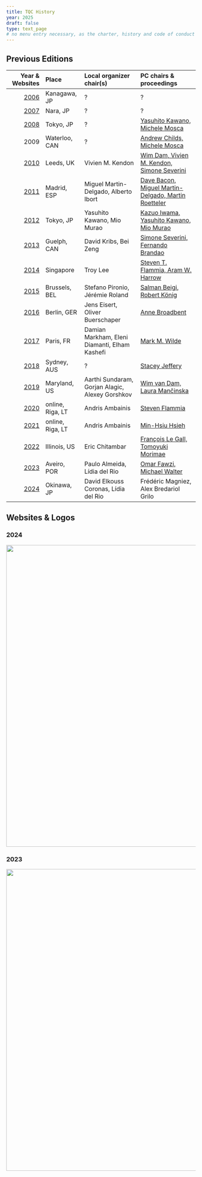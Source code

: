 ```yaml
---
title: TQC History
year: 2025
draft: false
type: text_page
# no menu entry necessary, as the charter, history and code of conduct are accessible from the links in the footer
---
```



## Previous Editions

| Year & Websites | Place | Local organizer chair(s) | PC chairs & proceedings |
|----:|:---|:---|:---|
|[2006](https://web.archive.org/web/20170629061833/http://www.kecl.ntt.co.jp/tqc/2006/index.html) | Kanagawa, JP | ? | ? |
|[2007](https://web.archive.org/web/20170629061934/http://www.kecl.ntt.co.jp/tqc/2007/index.html) | Nara, JP | ? | ? |
|[2008](https://web.archive.org/web/20180528173251/http://www.kecl.ntt.co.jp/tqc/2008/index.html) | Tokyo, JP | ? | [Yasuhito Kawano, Michele Mosca](https://link.springer.com/book/10.1007/978-3-540-89304-2)
|2009 | Waterloo, CAN | ? | [Andrew Childs, Michele Mosca](https://link.springer.com/book/10.1007/978-3-642-10698-9)
|[2010](https://web.archive.org/web/20191103010613/http://tqc2010.leeds.ac.uk/) | Leeds, UK | Vivien M. Kendon | [Wim Dam, Vivien M. Kendon, Simone Severini](https://link.springer.com/book/10.1007/978-3-642-18073-6)
|[2011](https://web.archive.org/web/20161111060042/http://gcc.fi.upm.es/tqc2011//) | Madrid, ESP | Miguel Martin-Delgado, Alberto Ibort | [Dave Bacon, Miguel Martin-Delgado, Martin Roetteler](https://link.springer.com/book/10.1007/978-3-642-54429-3)
|[2012](https://web.archive.org/web/20140612040536/http://www.eve.phys.s.u-tokyo.ac.jp/tqc2012/) | Tokyo, JP | Yasuhito Kawano, Mio Murao | [Kazuo Iwama, Yasuhito Kawano, Mio Murao](https://link.springer.com/book/10.1007/978-3-642-35656-8)
|[2013](https://web.archive.org/web/20160321101904/https://www.uoguelph.ca/quigs/tqc2013/index.html) | Guelph, CAN | David Kribs, Bei Zeng|  [Simone Severini, Fernando Brandao](https://drops.dagstuhl.de/entities/volume/LIPIcs-volume-22)
|[2014](https://web.archive.org/web/20190902000118/http://tqc.quantumlah.org/) | Singapore | Troy Lee |  [Steven T. Flammia, Aram W. Harrow](https://drops.dagstuhl.de/entities/volume/LIPIcs-volume-27) |
|[2015](https://tqc2015.ulb.ac.be/) | Brussels, BEL | Stefano Pironio, Jérémie Roland |  [Salman Beigi, Robert König](https://drops.dagstuhl.de/entities/volume/LIPIcs-volume-44) |
|[2016](https://web.archive.org/web/20190116185822/https://tqc2016.physik.fu-berlin.de/home) | Berlin, GER | Jens Eisert, Oliver Buerschaper | [Anne Broadbent](https://drops.dagstuhl.de/entities/volume/LIPIcs-volume-61)
|[2017](http://tqc2017.lip6.fr/index.html) | Paris, FR | Damian Markham, Eleni Diamanti, Elham Kashefi | [Mark M. Wilde](https://drops.dagstuhl.de/entities/volume/LIPIcs-volume-73)
|[2018](https://web.archive.org/web/20180720153353/https://www.tqc2018.org/) | Sydney, AUS | ? | [Stacey Jeffery](https://drops.dagstuhl.de/entities/volume/LIPIcs-volume-111) |
|[2019](https://www.tqcconference.org/committees/) | Maryland, US | Aarthi Sundaram, Gorjan Alagic, Alexey Gorshkov | [Wim van Dam,  Laura Mančinska](https://drops.dagstuhl.de/entities/volume/LIPIcs-volume-135)
|[2020](https://tqc2020.lu.lv/) | online, Riga, LT | Andris Ambainis| [Steven Flammia](https://drops.dagstuhl.de/entities/volume/LIPIcs-volume-158)
|[2021](https://tqc2021.lu.lv/) | online, Riga, LT | Andris Ambainis| [Min-Hsiu Hsieh](https://drops.dagstuhl.de/entities/volume/LIPIcs-volume-197)
|[2022](https://tqc2022-conference.iquist.illinois.edu/) | Illinois, US | Eric Chitambar | [François Le Gall, Tomoyuki Morimae](https://drops.dagstuhl.de/entities/volume/LIPIcs-volume-232)
|[2023](https://tqc-conference.org/tqc2023/) | Aveiro, POR | Paulo Almeida, Lídia del Rio | [Omar Fawzi, Michael Walter](https://drops.dagstuhl.de/entities/volume/LIPIcs-volume-266)
|[2024](https://tqc-conference.org/tqc-2024/) | Okinawa, JP | David Elkouss Coronas, Lídia del Rio | Frédéric Magniez, Alex Bredariol Grilo

## Websites & Logos

### 2024

<a href="https://tqc-conference.org/tqc-2024/" title="Website" target="_blank">
	<img src="/images/conferences/2024.jpeg" width="800"/>
</a>

### 2023

<a href="https://tqc-conference.org/tqc2023/" title="Website" target="_blank">
	<img src="/images/conferences/2023.png" width="800"/>
</a>
